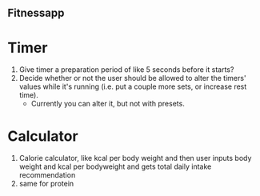 ## Fitnessapp  
# Timer  
1. Give timer a preparation period of like 5 seconds before it starts?   
2. Decide whether or not the user should be allowed to alter the timers' values while it's running (i.e. put a couple more sets, or increase rest time).    
    - Currently you can alter it, but not with presets.
# Calculator   
1. Calorie calculator, like kcal per body weight and then user inputs body weight and kcal per bodyweight and gets total daily intake recommendation   
2. same for protein    